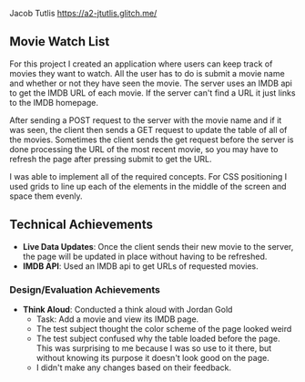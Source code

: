 Jacob Tutlis
https://a2-jtutlis.glitch.me/

## Movie Watch List

For this project I created an application where users can keep track of movies they want to watch. All the user has to do is submit a movie name and whether or not they have seen the movie. The server uses an IMDB api to get the IMDB URL of each movie. If the server can't find a URL it just links to the IMDB homepage.

After sending a POST request to the server with the movie name and if it was seen, the client then sends a GET request to update the table of all of the movies. Sometimes the client sends the get request before the server is done processing the URL of the most recent movie, so you may have to refresh the page after pressing submit to get the URL.

I was able to implement all of the required concepts. For CSS positioning I used grids to line up each of the elements in the middle of the screen and space them evenly.

## Technical Achievements

-   **Live Data Updates**: Once the client sends their new movie to the server, the page will be updated in place without having to be refreshed.
-   **IMDB API**: Used an IMDB api to get URLs of requested movies.

### Design/Evaluation Achievements

-   **Think Aloud**: Conducted a think aloud with Jordan Gold
    -   Task: Add a movie and view its IMDB page.
    -   The test subject thought the color scheme of the page looked weird
    -   The test subject confused why the table loaded before the page. This was surprising to me because I was so use to it there, but without knowing its purpose it doesn't look good on the page.
    -   I didn't make any changes based on their feedback.
